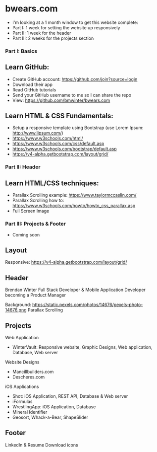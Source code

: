 # bwears.com

* I'm looking at a 1 month window to get this website complete: 
* Part I: 1 week for setting the website up responsively
* Part II: 1 week for the header
* Part III: 2 weeks for the projects section

### Part I: Basics
## Learn GitHub:
* Create GitHub account: https://github.com/join?source=login
* Download their app
* Read GitHub tutorials
* Send your GitHub username to me so I can share the repo
* View: https://github.com/bmwinter/bwears.com

## Learn HTML & CSS Fundamentals:
* Setup a responsive template using Bootstrap (use Lorem Ipsum: http://www.lipsum.com/)
* https://www.w3schools.com/html/
* https://www.w3schools.com/css/default.asp
* https://www.w3schools.com/bootstrap/default.asp
* https://v4-alpha.getbootstrap.com/layout/grid/

### Part II: Header
## Learn HTML/CSS techniques:
* Parallax Scrolling example: https://www.taylormccaslin.com/
* Parallax Scrolling how to: https://www.w3schools.com/howto/howto_css_parallax.asp
* Full Screen Image

### Part III: Projects & Footer
* Coming soon


## Layout
Responsive: https://v4-alpha.getbootstrap.com/layout/grid/

## Header
Brendan Winter
Full Stack Developer & Mobile Application Developer becoming a Product Manager

Background: https://static.pexels.com/photos/14676/pexels-photo-14676.png
Parallax Scrolling


## Projects
Web Application
* WinterVault: Responsive website, Graphic Designs, Web application, Database, Web server

Website Designs
* Mancillbuilders.com
* Descheres.com

iOS Applications
* Shot: iOS Application, REST API, Database & Web server
* iFormulas
* WrestlingApp: iOS Application, Database
* Mineral Identifier
* Geosort, Whack-a-Bear, ShapeSlider

## Footer
LinkedIn & Resume Download icons
